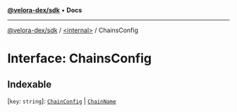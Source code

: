 [**@velora-dex/sdk**](../../README.md) • **Docs**

***

[@velora-dex/sdk](../../globals.md) / [\<internal\>](../README.md) / ChainsConfig

# Interface: ChainsConfig

## Indexable

 \[`key`: `string`\]: [`ChainConfig`](ChainConfig.md) \| [`ChainName`](ChainName.md)
